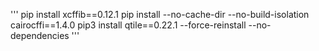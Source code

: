 '''
pip install xcffib==0.12.1
pip install --no-cache-dir --no-build-isolation cairocffi==1.4.0
pip3 install qtile==0.22.1 --force-reinstall --no-dependencies
'''

